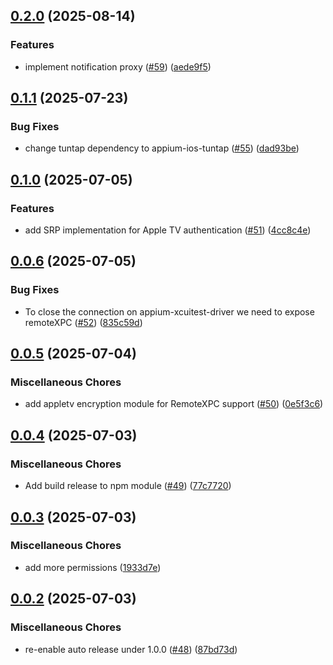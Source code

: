 ## [0.2.0](https://github.com/appium/appium-ios-remotexpc/compare/v0.1.1...v0.2.0) (2025-08-14)

### Features

* implement notification proxy ([#59](https://github.com/appium/appium-ios-remotexpc/issues/59)) ([aede9f5](https://github.com/appium/appium-ios-remotexpc/commit/aede9f55d7c94657b15a5fe20cc221686a941596))

## [0.1.1](https://github.com/appium/appium-ios-remotexpc/compare/v0.1.0...v0.1.1) (2025-07-23)

### Bug Fixes

* change tuntap dependency to appium-ios-tuntap ([#55](https://github.com/appium/appium-ios-remotexpc/issues/55)) ([dad93be](https://github.com/appium/appium-ios-remotexpc/commit/dad93be92c73ab67a028878777d42d31c799288c))

## [0.1.0](https://github.com/appium/appium-ios-remotexpc/compare/v0.0.6...v0.1.0) (2025-07-05)

### Features

* add SRP implementation for Apple TV authentication ([#51](https://github.com/appium/appium-ios-remotexpc/issues/51)) ([4cc8c4e](https://github.com/appium/appium-ios-remotexpc/commit/4cc8c4ef92a689306a903bcc8dd5cfad5b024d7b))

## [0.0.6](https://github.com/appium/appium-ios-remotexpc/compare/v0.0.5...v0.0.6) (2025-07-05)

### Bug Fixes

* To close the connection on appium-xcuitest-driver we need to expose remoteXPC ([#52](https://github.com/appium/appium-ios-remotexpc/issues/52)) ([835c59d](https://github.com/appium/appium-ios-remotexpc/commit/835c59dcf203bb097d71a9c64e42d0888a45ec2a))

## [0.0.5](https://github.com/appium/appium-ios-remotexpc/compare/v0.0.4...v0.0.5) (2025-07-04)

### Miscellaneous Chores

* add appletv encryption module for RemoteXPC support ([#50](https://github.com/appium/appium-ios-remotexpc/issues/50)) ([0e5f3c6](https://github.com/appium/appium-ios-remotexpc/commit/0e5f3c6064bb0dc02f05f9349bac942c4c3bc951))

## [0.0.4](https://github.com/appium/appium-ios-remotexpc/compare/v0.0.3...v0.0.4) (2025-07-03)

### Miscellaneous Chores

* Add build release to npm module ([#49](https://github.com/appium/appium-ios-remotexpc/issues/49)) ([77c7720](https://github.com/appium/appium-ios-remotexpc/commit/77c77201d730e8a501813fc39bf1a768de2bf497))

## [0.0.3](https://github.com/appium/appium-ios-remotexpc/compare/v0.0.2...v0.0.3) (2025-07-03)

### Miscellaneous Chores

* add more permissions ([1933d7e](https://github.com/appium/appium-ios-remotexpc/commit/1933d7e1ce04fceeb90812ea62a2e8083c6d61ed))

## [0.0.2](https://github.com/appium/appium-ios-remotexpc/compare/v0.0.1...v0.0.2) (2025-07-03)

### Miscellaneous Chores

* re-enable auto release under 1.0.0 ([#48](https://github.com/appium/appium-ios-remotexpc/issues/48)) ([87bd73d](https://github.com/appium/appium-ios-remotexpc/commit/87bd73de54c30ed2caef4b6ffc3694fb0b1d3f5e))
